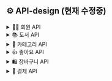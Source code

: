 ## ⚙ API-design (현재 수정중)

<details>
<summary> 👩‍💻 회원 API </summary>
  
### 회원가입

- 이메일
- 비밀번호

| Method               | POST                                             |
|----------------------|--------------------------------------------------|
| **URI**              | /users/join                                      |
| **HTTP status code** | Success: 201, Fail: 400                          |
| **Request Body**     | { email: "string@mail.com", password: "string" } |
| **Response Body**    |                                                  |

### 로그인

- 이메일
- 비밀번호

| Method               | POST                                             |
|----------------------|--------------------------------------------------|
| **URI**              | /users/login                                     |
| **HTTP status code** | Success: 200, Fail: 404                          |     
| **Request Body**     | { email: "string@mail.com", password: "string" } |
| **Response Cookie**  | cookie: JWT Token                                |

### 비밀번호 초기화 요청

- 이메일

| Method               | POST                         |
|----------------------|------------------------------|
| **URI**              | /users/reset                 |
| **HTTP status code** | Success: 200, Fail: 404      |
| **Request Body**     | { email: "사용자가 입력한 이메일" } |
| **Response Body**    | { email: "이메일" } |

### 비밀번호 초기화 (=수정)

- 이메일
- 비밀번호

| Method               | PUT                      |
|----------------------|--------------------------|
| **URI**              | /users/reset             |
| **HTTP status code** | Success: 200, Fail: 404  |
| **Request Body**     | { email: "이전 페이지에서 입력한 이메일" password: "string" } |
| **Response Body**    |                          |
</details>

<details>
<summary> 📚 도서 API </summary>

### 전체 도서 조회

- 목록을 한 페이지에 n개 씩 보내줘야한다. (limit, offset req필요)
- 대표 이미지
- 제목
- 작가
- 요약 정보
- 가격
- 좋아요 수

| Method               | GET                      |
|----------------------|--------------------------|
| **URI**              | /books?limit_books={page당 도서 수}&current_page={현재 page} |
| **HTTP status code** | Success: 200, Fail: 404  |
| **Request Body**     |                          |
| **Response Body**    | [ { id: 도서 id, title: "제목", img: 이미지 id(piksum image #id), summary: "요약 정보", author: "작가", price: 가격, likes: 좋아요 수, pubDate: "출간일" },<br> { id: 도서 id, title: "제목", img: 이미지 id(piksum image #id), summary: "요약 정보", author: "작가", price: 가격, likes: 좋아요 수, pubDate: "출간일"} ... ] |

### 개별 도서 조회

- 이미지 (여러장의 이미지 배열 => 슬라이드로 구성)
- 제목
- 카테고리
- 포맥
- 작가
- ISBN
- 쪽수
- 요약 설명
- 상세 설명
- 목차
- 가격
- 좋아요 수
- 내가 좋아요를 했는지 여부

| Method               | GET                      |
|----------------------|--------------------------|
| **URI**              | /books/{bookId}          |
| **HTTP status code** | Success: 200, Fail: 404  |
| **Request Body**     |                          |
| **Response Body**    | { id: 도서 id, title: "제목", img: 이미지 id(piksum image #id), category: "카테고리", format: "포맷", ISBN: ISBN, summary: "요약 정보", description: "상세 설명" , author: "작가", pages: 쪽 수, index: "목차", price: 가격, likes: 좋아요 수, pubDate: "출간일" } |

### 카테고리별 도서 목록 조회

- 페이징 필요
- new: true => 신간 조회 (기준: 출간일 1달 이내)


| Method               | GET                      |
|----------------------|--------------------------|
| **URI**              | /books?category_id={category_id}&new_book={boolean} |
| **HTTP status code** | Success: 200, Fail: 404  |
| **Request Body**     |                          |
| **Response Body**    | [ { id: 도서 id, title: "제목", img: 이미지 id(piksum image #id), summary: "요약 정보", author: "작가", price: 가격, likes: 좋아요 수, pubDate: "출간일" },<br> { id: 도서 id, title: "제목", img: 이미지 id(piksum image #id), summary: "요약 정보", author: "작가", price: 가격, likes: 좋아요 수, pubDate: "출간일" } ... ] |

</details>

<details>
<summary> 🧩 카테고리 API </summary>

### 카테고리 전체 조회

- 페이징 필요
- 메인 페이지

| Method               | GET                      |
|----------------------|--------------------------|
| **URI**              | /category                |
| **HTTP status code** | Success: 200, Fail: 404  |
| **Request Body**     |                          |
| **Response Body**    |  [ { id: 카테고리 id, name: "카테고리 종류" }, { id: 카테고리 id, name: "카테고리 종류" } ... ] |

</details>

<details>
<summary> 👍 좋아요 API </summary>

### 좋아요 추가

| Method               | POST                                             |
|----------------------|--------------------------------------------------|
| **URI**              | /likes/{bookId}                                  |
| **HTTP status code** | Success: 201, Fail: 400                          |
| **Request Body**     |                                                  |
| **Response Body**    |                                                  |


### 좋아요 취소

| Method               | DELETE                                           |
|----------------------|--------------------------------------------------|
| **URI**              | /likes/{bookId}                                  |
| **HTTP status code** | Success: 200, Fail: 400                          |
| **Request Body**     |                                                  |
| **Response Body**    |                                                  |

</details>

<details>
<summary> 🛍 장바구니 API </summary>

### 장바구니 담기

| Method               | POST                                             |
|----------------------|--------------------------------------------------|
| **URI**              | /carts                                           |
| **HTTP status code** | Success: 201, Fail: 400                          |
| **Request Body**     | { bookId: 도서 id, count: 수량 }                  |
| **Response Body**    |                                                  |

### 장바구니 조회

- 대표이미지
- 제목
- 요약 정보
- 수량
- 금액

| Method               | GET                                              |
|----------------------|--------------------------------------------------|
| **URI**              | /carts                                           |
| **HTTP status code** | Success: 200, Fail: 404                          |
| **Request Body**     |                                                  |
| **Response Body**    | [ { id: 장바구니 도서 id, bookId: 도서 id, title: "도서 제목", summary: "요약 정보", count: 수량, price: 가격 }, <br>{ id: 장바구니 도서 id, bookId: 도서 id, title: "도서 제목", summary: "요약 정보", count: 수량, price: 가격 } ... ] |

### 장바구니 도서 삭제

| Method               | DELETE                  |
|----------------------|-------------------------|
| **URI**              | /carts/{bookId}         |
| **HTTP status code** | Success: 200, Fail: 400 |
| **Request Body**     |                         |
| **Response Body**    |                         |

### 장바구니 주문 예상 상품 목록 조회

- 장바구니에서 체크된 상품에 대한 주문 예상 상품 목록 조회 (제목, 요약 정보, 가격)

| Method               | GET                                              |
|----------------------|--------------------------------------------------|
| **URI**              | /..                                              |
| **HTTP status code** | Success: 200, Fail: 404                          |
| **Request Body**     | [ cartItemId, cartItemId, ... ]                  |
| **Response Body**    | [ { cartItemId: 장바구니 도서 id, bookId: 도서 id, title: "도서 제목", summary: "요약 정보", count: 수량, price: 가격 }, <br>{ cartItemId: 장바구니 도서 id, bookId: 도서 id, title: "도서 제목", summary: "요약 정보", count: 수량, price: 가격 } ... ] |

</details>

<details>
<summary> 💸 결제 API </summary>

### 결제하기 (주문 등록)

- 주문 등록 insert
- 장바구니에서 주문된 상품은 delete

| Method               | POST                                             |
|----------------------|--------------------------------------------------|
| **URI**              | /orders                                          |
| **HTTP status code** | Success: 200, Fail: 400                          |
| **Request Body**     | { items: [{ cartItemId: 장바구니 도서 id, bookId: 도서 id, count: 수량 }, ...], delivery: {address: '주소', receiver: '수령인', contact: '010-0000-0000'}, totalPrice: 총 금액 } |
| **Response Body**    |                                                  |

### 주문 내역 조회

| Method               | GET                                              |
|----------------------|--------------------------------------------------|
| **URI**              | /orders                                          |
| **HTTP status code** | Success: 200, Fail: 404                          |
| **Request Body**     |                                                  |
| **Response Body**    | [ { order_id: 주문 id, created_at: '주문 일자', delivery: {address: '주소', receiver: '수령인', contact: '010-0000-0000'}, bookTitle: '대표 책 제목', totalPrice: 총 금액, totalCount: 총 수량 }, ... ] |

### 주문 내역 상품 상세 조회

| Method               | GET                                              |
|----------------------|--------------------------------------------------|
| **URI**              | /orders/{orderId}                                |
| **HTTP status code** | Success: 200, Fail: 404                          |
| **Request Body**     |                                                  |
| **Response Body**    | [{ bookId: 도서 id, book_title: '도서 제목', author: '작가명', price: 가격, count: 수량 }, ... ] |

</details>
